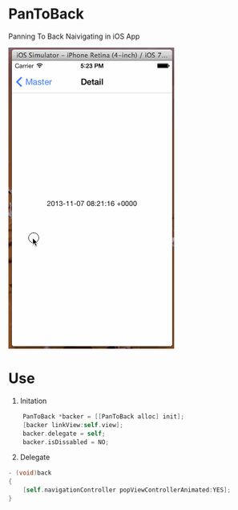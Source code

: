 PanToBack
=========

Panning To Back Naivigating in  iOS App


![screenshot](screenshot.gif)

Use
========

1. Initation

```objective-c
    PanToBack *backer = [[PanToBack alloc] init];
    [backer linkView:self.view];
    backer.delegate = self;
    backer.isDissabled = NO;
```

2. Delegate

```objective-c
- (void)back
{
    [self.navigationController popViewControllerAnimated:YES];
}
```
